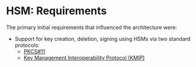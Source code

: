 # HSM: Requirements

The primary initial requirements that influenced the architecture were:

  - Support for key creation, deletion, signing using HSMs via two standard protocols:
    - [PKCS#11](https://www.cryptsoft.com/pkcs11doc/)
    - [Key Management Interoperability Protocol (KMIP)](https://www.oasis-open.org/committees/tc_home.php?wg_abbrev=kmip)